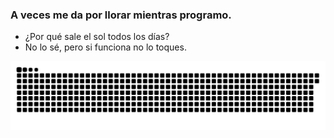 ### A veces me da por llorar mientras programo.

- ¿Por qué sale el sol todos los días?  
- No lo sé, pero si funciona no lo toques.


![](https://github.com/Saul-Sosa-Diaz/Saul-Sosa-Diaz/blob/output/github-contribution-grid-snake.svg)

